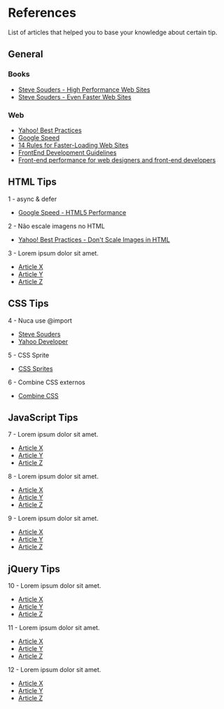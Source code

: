 # References

List of articles that helped you to base your knowledge about certain tip.

## General

### Books

* [Steve Souders - High Performance Web Sites](http://www.google.com/products?q=high+performance+web+sites&hl=en)
* [Steve Souders - Even Faster Web Sites](http://www.google.com/products?q=even+faster+web+sites&hl=en)

### Web

* [Yahoo! Best Practices](http://developer.yahoo.com/performance/rules.html)
* [Google Speed](http://code.google.com/speed/page-speed/docs)
* [14 Rules for Faster-Loading Web Sites](http://stevesouders.com/hpws/rules.php)
* [FrontEnd Development Guidelines](http://taitems.github.com/Front-End-Development-Guidelines/)
* [Front-end performance for web designers and front-end developers](http://csswizardry.com/2013/01/front-end-performance-for-web-designers-and-front-end-developers/)

## HTML Tips

1 - async & defer

* [Google Speed - HTML5 Performance](http://code.google.com/speed/articles/html5-performance.html)

2 - Não escale imagens no HTML

* [Yahoo! Best Practices - Don't Scale Images in HTML](http://developer.yahoo.com/performance/rules.html#no_scale)

3 - Lorem ipsum dolor sit amet.

* [Article X](#)
* [Article Y](#)
* [Article Z](#)

## CSS Tips

4 - Nuca use @import

* [Steve Souders](http://www.stevesouders.com/blog/2009/04/09/dont-use-import/)
* [Yahoo Developer](http://developer.yahoo.com/performance/rules.html#csslink)

5 - CSS Sprite

* [CSS Sprites](https://developers.google.com/speed/docs/best-practices/rtt?hl=en#SpriteImages)

6 - Combine CSS externos

* [Combine CSS](https://developers.google.com/speed/docs/best-practices/rtt#CombineExternalCSS)

## JavaScript Tips

7 - Lorem ipsum dolor sit amet.

* [Article X](#)
* [Article Y](#)
* [Article Z](#)

8 - Lorem ipsum dolor sit amet.

* [Article X](#)
* [Article Y](#)
* [Article Z](#)

9 - Lorem ipsum dolor sit amet.

* [Article X](#)
* [Article Y](#)
* [Article Z](#)

## jQuery Tips

10 - Lorem ipsum dolor sit amet.

* [Article X](#)
* [Article Y](#)
* [Article Z](#)

11 - Lorem ipsum dolor sit amet.

* [Article X](#)
* [Article Y](#)
* [Article Z](#)

12 - Lorem ipsum dolor sit amet.

* [Article X](#)
* [Article Y](#)
* [Article Z](#)